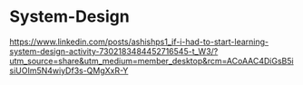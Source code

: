 # System-Design



https://www.linkedin.com/posts/ashishps1_if-i-had-to-start-learning-system-design-activity-7302183484452716545-t_W3/?utm_source=share&utm_medium=member_desktop&rcm=ACoAAC4DiGsB5isiUOIm5N4wiyDf3s-QMgXxR-Y
